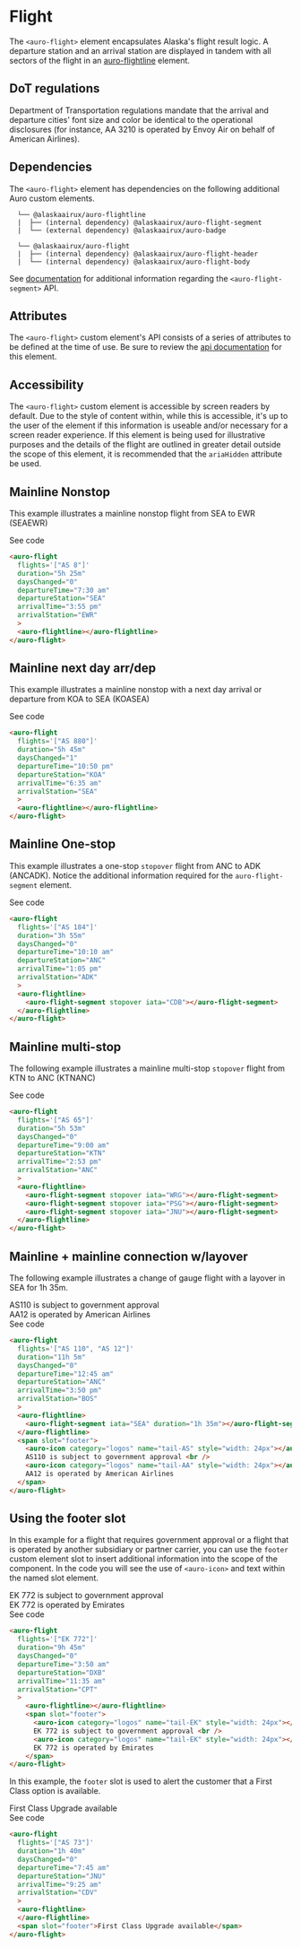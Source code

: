 # Flight

The `<auro-flight>` element encapsulates Alaska's flight result logic. A departure station and an arrival station are displayed in tandem with all sectors of the flight in an [auro-flightline](https://auro.alaskaair.com/components/auro/flightline) element.

## DoT regulations

Department of Transportation regulations mandate that the arrival and departure cities' font size and color be identical to the operational disclosures (for instance, AA 3210 is operated by Envoy Air on behalf of American Airlines).

## Dependencies

The `<auro-flight>` element has dependencies on the following additional Auro custom elements.

```
  └── @alaskaairux/auro-flightline
  |  ├── (internal dependency) @alaskaairux/auro-flight-segment
  |  └── (external dependency) @alaskaairux/auro-badge

  └── @alaskaairux/auro-flight
  |  ├── (internal dependency) @alaskaairux/auro-flight-header
  |  └── (internal dependency) @alaskaairux/auro-flight-body
```

See [documentation](https://auro.alaskaair.com/components/auro/flightline/api) for additional information regarding the `<auro-flight-segment>` API.

## Attributes

The `<auro-flight>` custom element's API consists of a series of attributes to be defined at the time of use. Be sure to review the [api documentation](https://auro.alaskaair.com/components/auro/flight/api) for this element.

## Accessibility

The `<auro-flight>` custom element is accessible by screen readers by default. Due to the style of content within, while this is accessible, it's up to the user of the element if this information is useable and/or necessary for a screen reader experience. If this element is being used for illustrative purposes and the details of the flight are outlined in greater detail outside the scope of this element, it is recommended that the `ariaHidden` attribute be used.


## Mainline Nonstop

This example illustrates a mainline nonstop flight from SEA to EWR (SEAEWR)

<div class="exampleWrapper">
  <auro-flight
    flights='["AS 8"]'
    duration="5h 25m"
    daysChanged="0"
    departureTime="7:30 am"
    departureStation="SEA"
    arrivalTime="3:55 pm"
    arrivalStation="EWR"
    >
    <auro-flightline></auro-flightline>
  </auro-flight>
</div>

<auro-accordion lowProfile justifyRight>
  <span slot="trigger">See code</span>

  ```html
  <auro-flight
    flights='["AS 8"]'
    duration="5h 25m"
    daysChanged="0"
    departureTime="7:30 am"
    departureStation="SEA"
    arrivalTime="3:55 pm"
    arrivalStation="EWR"
    >
    <auro-flightline></auro-flightline>
  </auro-flight>
  ```

</auro-accordion>

## Mainline next day arr/dep

This example illustrates a mainline nonstop with a next day arrival or departure from KOA to SEA (KOASEA)

<div class="exampleWrapper">
  <auro-flight
    flights='["AS 880"]'
    duration="5h 45m"
    daysChanged="1"
    departureTime="10:50 pm"
    departureStation="KOA"
    arrivalTime="6:35 am"
    arrivalStation="SEA"
    >
      <auro-flightline></auro-flightline>
    </auro-flight>
</div>

<auro-accordion lowProfile justifyRight>
  <span slot="trigger">See code</span>

  ```html
  <auro-flight
    flights='["AS 880"]'
    duration="5h 45m"
    daysChanged="1"
    departureTime="10:50 pm"
    departureStation="KOA"
    arrivalTime="6:35 am"
    arrivalStation="SEA"
    >
    <auro-flightline></auro-flightline>
  </auro-flight>
  ```

</auro-accordion>

## Mainline One-stop

This example illustrates a one-stop `stopover` flight from ANC to ADK (ANCADK). Notice the additional information required for the `auro-flight-segment` element.

<div class="exampleWrapper">
  <auro-flight
    flights='["AS 184"]'
    duration="3h 55m"
    daysChanged="0"
    departureTime="10:10 am"
    departureStation="ANC"
    arrivalTime="1:05 pm"
    arrivalStation="ADK"
    >
      <auro-flightline>
        <auro-flight-segment stopover iata="CDB"></auro-flight-segment>
      </auro-flightline>
    </auro-flight>
</div>

<auro-accordion lowProfile justifyRight>
  <span slot="trigger">See code</span>

  ```html
  <auro-flight
    flights='["AS 184"]'
    duration="3h 55m"
    daysChanged="0"
    departureTime="10:10 am"
    departureStation="ANC"
    arrivalTime="1:05 pm"
    arrivalStation="ADK"
    >
    <auro-flightline>
      <auro-flight-segment stopover iata="CDB"></auro-flight-segment>
    </auro-flightline>
  </auro-flight>
  ```

</auro-accordion>

## Mainline multi-stop

The following example illustrates a mainline multi-stop `stopover` flight from KTN to ANC (KTNANC)

<div class="exampleWrapper">
  <auro-flight
    flights='["AS 65"]'
    duration="5h 53m"
    daysChanged="0"
    departureTime="9:00 am"
    departureStation="KTN"
    arrivalTime="2:53 pm"
    arrivalStation="ANC"
    >
      <auro-flightline>
        <auro-flight-segment stopover iata="WRG"></auro-flight-segment>
        <auro-flight-segment stopover iata="PSG"></auro-flight-segment>
        <auro-flight-segment stopover iata="JNU"></auro-flight-segment>
      </auro-flightline>
  </auro-flight>
</div>

<auro-accordion lowProfile justifyRight>
  <span slot="trigger">See code</span>

  ```html
  <auro-flight
    flights='["AS 65"]'
    duration="5h 53m"
    daysChanged="0"
    departureTime="9:00 am"
    departureStation="KTN"
    arrivalTime="2:53 pm"
    arrivalStation="ANC"
    >
    <auro-flightline>
      <auro-flight-segment stopover iata="WRG"></auro-flight-segment>
      <auro-flight-segment stopover iata="PSG"></auro-flight-segment>
      <auro-flight-segment stopover iata="JNU"></auro-flight-segment>
    </auro-flightline>
  </auro-flight>
  ```

</auro-accordion>

## Mainline + mainline connection w/layover

The following example illustrates a change of gauge flight with a layover in SEA for 1h 35m.

<div class="exampleWrapper">
  <auro-flight
    flights='["AS 110", "AA 12"]'
    duration="11h 5m"
    daysChanged="0"
    departureTime="12:45 am"
    departureStation="ANC"
    arrivalTime="3:50 pm"
    arrivalStation="BOS"
    >
      <auro-flightline>
        <auro-flight-segment iata="SEA" duration="1h 35m"></auro-flight-segment>
      </auro-flightline>
      <span slot="footer">
        <auro-icon category="logos" name="tail-AS" style="width: 24px"></auro-icon>
        AS110 is subject to government approval <br />
        <auro-icon category="logos" name="tail-AA" style="width: 24px"></auro-icon>
        AA12 is operated by American Airlines
      </span>
  </auro-flight>
</div>

<auro-accordion lowProfile justifyRight>
  <span slot="trigger">See code</span>

  ```html
  <auro-flight
    flights='["AS 110", "AS 12"]'
    duration="11h 5m"
    daysChanged="0"
    departureTime="12:45 am"
    departureStation="ANC"
    arrivalTime="3:50 pm"
    arrivalStation="BOS"
    >
    <auro-flightline>
      <auro-flight-segment iata="SEA" duration="1h 35m"></auro-flight-segment>
    </auro-flightline>
    <span slot="footer">
      <auro-icon category="logos" name="tail-AS" style="width: 24px"></auro-icon>
      AS110 is subject to government approval <br />
      <auro-icon category="logos" name="tail-AA" style="width: 24px"></auro-icon>
      AA12 is operated by American Airlines
    </span>
  </auro-flight>
  ```

</auro-accordion>

## Using the footer slot

In this example for a flight that requires government approval or a flight that is operated by another subsidiary or partner carrier, you can use the `footer` custom element slot to insert additional information into the scope of the component. In the code you will see the use of `<auro-icon>` and text within the named slot element.

<div class="exampleWrapper">
  <auro-flight
    flights='["EK 772"]'
    duration="9h 45m"
    daysChanged="0"
    departureTime="3:50 am"
    departureStation="DXB"
    arrivalTime="11:35 am"
    arrivalStation="CPT"
    >
      <auro-flightline></auro-flightline>
      <span slot="footer">
        <auro-icon category="logos" name="tail-EK" style="width: 24px"></auro-icon>
        EK 772 is subject to government approval <br />
        <auro-icon category="logos" name="tail-EK" style="width: 24px"></auro-icon>
        EK 772 is operated by Emirates
      </span>
  </auro-flight>
</div>

<auro-accordion lowProfile justifyRight>
  <span slot="trigger">See code</span>

  ```html
  <auro-flight
    flights='["EK 772"]'
    duration="9h 45m"
    daysChanged="0"
    departureTime="3:50 am"
    departureStation="DXB"
    arrivalTime="11:35 am"
    arrivalStation="CPT"
    >
      <auro-flightline></auro-flightline>
      <span slot="footer">
        <auro-icon category="logos" name="tail-EK" style="width: 24px"></auro-icon>
        EK 772 is subject to government approval <br />
        <auro-icon category="logos" name="tail-EK" style="width: 24px"></auro-icon>
        EK 772 is operated by Emirates
      </span>
  </auro-flight>
  ```

</auro-accordion>

In this example, the `footer` slot is used to alert the customer that a First Class option is available.

<div class="exampleWrapper">
  <auro-flight
    flights='["AS 73"]'
    duration="1h 40m"
    daysChanged="0"
    departureTime="7:45 am"
    departureStation="JNU"
    arrivalTime="9:25 am"
    arrivalStation="CDV"
    >
      <auro-flightline>
      </auro-flightline>
      <span slot="footer">First Class Upgrade available</span>
  </auro-flight>
</div>

<auro-accordion lowProfile justifyRight>
  <span slot="trigger">See code</span>

  ```html
  <auro-flight
    flights='["AS 73"]'
    duration="1h 40m"
    daysChanged="0"
    departureTime="7:45 am"
    departureStation="JNU"
    arrivalTime="9:25 am"
    arrivalStation="CDV"
    >
    <auro-flightline>
    </auro-flightline>
    <span slot="footer">First Class Upgrade available</span>
  </auro-flight>
  ```

</auro-accordion>
